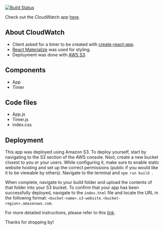 [![Build Status](https://travis-ci.org/kaxcode/cloudwatch.svg?branch=master)](https://travis-ci.org/kaxcode/cloudwatch)


Check out the CloudWatch app [here](http://cloudwatch100.s3-website-us-east-1.amazonaws.com/).

## About CloudWatch

- Client asked for a timer to be created with [create-react-app](https://github.com/facebook/create-react-app).
- [React Materialize](https://react-materialize.github.io/#/) was used for styling.
- Deployment was done with [AWS S3](https://aws.amazon.com/s3/).

## Components
- App
- Timer

## Code files
- App.js
- Timer.js
- index.css

## Deployment
This app was deployed using Amazon S3. To deploy yourself, start by navigating to the S3 section of the AWS console. Next, create a new bucket closest to you or your users. While configuring it, make sure to enable static website hosting and set up the correct permissions (public if you would like it to be viewable by others). Navigate to the terminal and `npm run build `.

When complete, navigate to your build folder and upload the contents of that folder into your S3 bucket. To confirm that your app has been successfully deployed, navigate to the `index.html` file and locate the URL in the following format: `<bucket-name>.s3-website.<bucket-region>.amazonaws.com`.

For more detailed instructions, please refer to this [link](https://www.fullstackreact.com/articles/deploying-a-react-app-to-s3/).

Thanks for dropping by!
